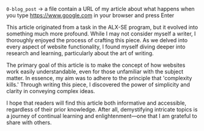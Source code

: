 `0-blog_post` -> a file contain a URL of my article about what happens when you type https://www.google.com in your browser and press Enter

This article originated from a task in the ALX-SE program, but it evolved into something much more profound. While I may not consider myself a writer, I thoroughly enjoyed the process of crafting this piece. As we delved into every aspect of website functionality, I found myself diving deeper into research and learning, particularly about the art of writing.

The primary goal of this article is to make the concept of how websites work easily understandable, even for those unfamiliar with the subject matter. In essence, my aim was to adhere to the principle that 'complexity kills.' Through writing this piece, I discovered the power of simplicity and clarity in conveying complex ideas.

I hope that readers will find this article both informative and accessible, regardless of their prior knowledge. After all, demystifying intricate topics is a journey of continual learning and enlightenment—one that I am grateful to share with others.
